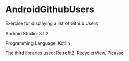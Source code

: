 # AndroidGithubUsers

Exercise for displaying a list of Github Users



Android Studio: 3.1.2

Programming Language: Kotlin

The third libraries used: Retrofit2, RecyclerView, Picasso
